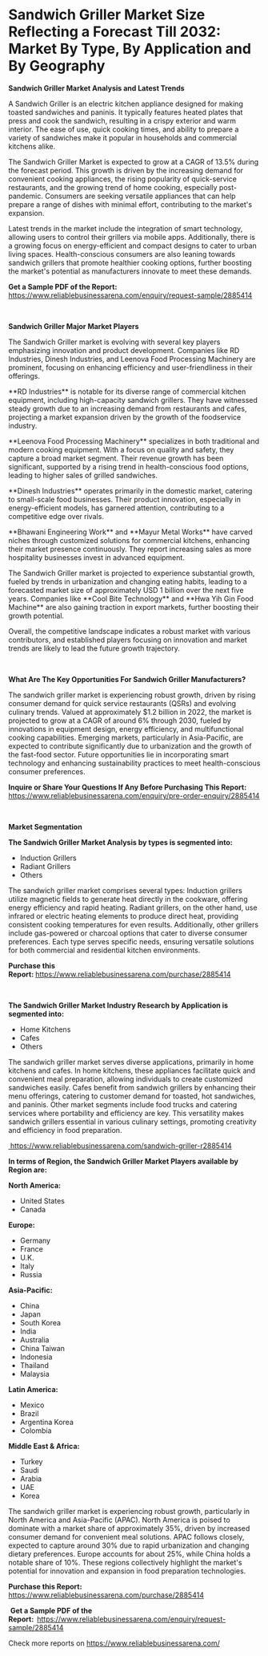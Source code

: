 <p><h1>Sandwich Griller Market Size Reflecting a Forecast Till 2032: Market By Type, By Application and By Geography</h1></p><p><strong>Sandwich Griller Market Analysis and Latest Trends</strong></p>
<p><p>A Sandwich Griller is an electric kitchen appliance designed for making toasted sandwiches and paninis. It typically features heated plates that press and cook the sandwich, resulting in a crispy exterior and warm interior. The ease of use, quick cooking times, and ability to prepare a variety of sandwiches make it popular in households and commercial kitchens alike.</p><p>The Sandwich Griller Market is expected to grow at a CAGR of 13.5% during the forecast period. This growth is driven by the increasing demand for convenient cooking appliances, the rising popularity of quick-service restaurants, and the growing trend of home cooking, especially post-pandemic. Consumers are seeking versatile appliances that can help prepare a range of dishes with minimal effort, contributing to the market's expansion.</p><p>Latest trends in the market include the integration of smart technology, allowing users to control their grillers via mobile apps. Additionally, there is a growing focus on energy-efficient and compact designs to cater to urban living spaces. Health-conscious consumers are also leaning towards sandwich grillers that promote healthier cooking options, further boosting the market's potential as manufacturers innovate to meet these demands.</p></p>
<p><strong>Get a Sample PDF of the Report:&nbsp;</strong> <a href="https://www.reliablebusinessarena.com/enquiry/request-sample/2885414?utm_campaign=2889&utm_medium=2&utm_source=Github&utm_content=ia&utm_term=13032025&utm_id=sandwich-griller">https://www.reliablebusinessarena.com/enquiry/request-sample/2885414</a></p>
<p>&nbsp;</p>
<p><strong>Sandwich Griller Major Market Players</strong></p>
<p><p>The Sandwich Griller market is evolving with several key players emphasizing innovation and product development. Companies like RD Industries, Dinesh Industries, and Leenova Food Processing Machinery are prominent, focusing on enhancing efficiency and user-friendliness in their offerings.</p><p>**RD Industries** is notable for its diverse range of commercial kitchen equipment, including high-capacity sandwich grillers. They have witnessed steady growth due to an increasing demand from restaurants and cafes, projecting a market expansion driven by the growth of the foodservice industry.</p><p>**Leenova Food Processing Machinery** specializes in both traditional and modern cooking equipment. With a focus on quality and safety, they capture a broad market segment. Their revenue growth has been significant, supported by a rising trend in health-conscious food options, leading to higher sales of grilled sandwiches.</p><p>**Dinesh Industries** operates primarily in the domestic market, catering to small-scale food businesses. Their product innovation, especially in energy-efficient models, has garnered attention, contributing to a competitive edge over rivals.</p><p>**Bhawani Engineering Work** and **Mayur Metal Works** have carved niches through customized solutions for commercial kitchens, enhancing their market presence continuously. They report increasing sales as more hospitality businesses invest in advanced equipment.</p><p>The Sandwich Griller market is projected to experience substantial growth, fueled by trends in urbanization and changing eating habits, leading to a forecasted market size of approximately USD 1 billion over the next five years. Companies like **Cool Bite Technology** and **Hwa Yih Gin Food Machine** are also gaining traction in export markets, further boosting their growth potential.</p><p>Overall, the competitive landscape indicates a robust market with various contributors, and established players focusing on innovation and market trends are likely to lead the future growth trajectory.</p></p>
<p>&nbsp;</p>
<p><strong>What Are The Key Opportunities For Sandwich Griller Manufacturers?</strong></p>
<p><p>The sandwich griller market is experiencing robust growth, driven by rising consumer demand for quick service restaurants (QSRs) and evolving culinary trends. Valued at approximately $1.2 billion in 2022, the market is projected to grow at a CAGR of around 6% through 2030, fueled by innovations in equipment design, energy efficiency, and multifunctional cooking capabilities. Emerging markets, particularly in Asia-Pacific, are expected to contribute significantly due to urbanization and the growth of the fast-food sector. Future opportunities lie in incorporating smart technology and enhancing sustainability practices to meet health-conscious consumer preferences.</p></p>
<p><strong>Inquire or Share Your Questions If Any Before Purchasing This Report:</strong> <a href="https://www.reliablebusinessarena.com/enquiry/pre-order-enquiry/2885414?utm_campaign=2889&utm_medium=2&utm_source=Github&utm_content=ia&utm_term=13032025&utm_id=sandwich-griller">https://www.reliablebusinessarena.com/enquiry/pre-order-enquiry/2885414</a></p>
<p>&nbsp;</p>
<p><strong>Market Segmentation</strong></p>
<p><strong>The Sandwich Griller Market Analysis by types is segmented into:</strong></p>
<p><ul><li>Induction Grillers</li><li>Radiant Grillers</li><li>Others</li></ul></p>
<p><p>The sandwich griller market comprises several types: Induction grillers utilize magnetic fields to generate heat directly in the cookware, offering energy efficiency and rapid heating. Radiant grillers, on the other hand, use infrared or electric heating elements to produce direct heat, providing consistent cooking temperatures for even results. Additionally, other grillers include gas-powered or charcoal options that cater to diverse consumer preferences. Each type serves specific needs, ensuring versatile solutions for both commercial and residential kitchen environments.</p></p>
<p><strong>Purchase this Report:&nbsp;</strong><a href="https://www.reliablebusinessarena.com/purchase/2885414?utm_campaign=2889&utm_medium=2&utm_source=Github&utm_content=ia&utm_term=13032025&utm_id=sandwich-griller">https://www.reliablebusinessarena.com/purchase/2885414</a></p>
<p>&nbsp;</p>
<p><strong>The Sandwich Griller Market Industry Research by Application is segmented into:</strong></p>
<p><ul><li>Home Kitchens</li><li>Cafes</li><li>Others</li></ul></p>
<p><p>The sandwich griller market serves diverse applications, primarily in home kitchens and cafes. In home kitchens, these appliances facilitate quick and convenient meal preparation, allowing individuals to create customized sandwiches easily. Cafes benefit from sandwich grillers by enhancing their menu offerings, catering to customer demand for toasted, hot sandwiches, and paninis. Other market segments include food trucks and catering services where portability and efficiency are key. This versatility makes sandwich grillers essential in various culinary settings, promoting creativity and efficiency in food preparation.</p></p>
<p><a href="https://www.reliablebusinessarena.com/sandwich-griller-r2885414?utm_campaign=2889&utm_medium=2&utm_source=Github&utm_content=ia&utm_term=13032025&utm_id=sandwich-griller">&nbsp;https://www.reliablebusinessarena.com/sandwich-griller-r2885414</a></p>
<p><strong>In terms of Region, the Sandwich Griller Market Players available by Region are:</strong></p>
<p>
    <p> <strong> North America: </strong>
        <ul>
            <li>United States</li>
            <li>Canada</li>
        </ul>
        </p> 
    <p> <strong> Europe: </strong>
        <ul>
            <li>Germany</li>
            <li>France</li>
            <li>U.K.</li>
            <li>Italy</li>
            <li>Russia</li>
        </ul>
        </p> 
    <p> <strong> Asia-Pacific: </strong>
        <ul>
            <li>China</li>
            <li>Japan</li>
            <li>South Korea</li>
            <li>India</li>
            <li>Australia</li>
            <li>China Taiwan</li>
            <li>Indonesia</li>
            <li>Thailand</li>
            <li>Malaysia</li>
        </ul>
        </p> 
    <p> <strong> Latin America: </strong>
        <ul>
            <li>Mexico</li>
            <li>Brazil</li>
            <li>Argentina Korea</li>
            <li>Colombia</li>
        </ul>
        </p> 
    <p> <strong> Middle East & Africa: </strong>
        <ul>
            <li>Turkey</li>
            <li>Saudi</li>
            <li>Arabia</li>
            <li>UAE</li>
            <li>Korea</li>
        </ul>
    </p>
    </p>
<p><p>The sandwich griller market is experiencing robust growth, particularly in North America and Asia-Pacific (APAC). North America is poised to dominate with a market share of approximately 35%, driven by increased consumer demand for convenient meal solutions. APAC follows closely, expected to capture around 30% due to rapid urbanization and changing dietary preferences. Europe accounts for about 25%, while China holds a notable share of 10%. These regions collectively highlight the market's potential for innovation and expansion in food preparation technologies.</p></p>
<p><strong>Purchase this Report: </strong><a href="https://www.reliablebusinessarena.com/purchase/2885414?utm_campaign=2889&utm_medium=2&utm_source=Github&utm_content=ia&utm_term=13032025&utm_id=sandwich-griller">https://www.reliablebusinessarena.com/purchase/2885414</a></p>
<p>&nbsp;<strong>Get a Sample PDF of the Report:&nbsp;&nbsp;</strong><a href="https://www.reliablebusinessarena.com/enquiry/request-sample/2885414?utm_campaign=2889&utm_medium=2&utm_source=Github&utm_content=ia&utm_term=13032025&utm_id=sandwich-griller">https://www.reliablebusinessarena.com/enquiry/request-sample/2885414</a></p>
<p><strong></strong></p>
<p>Check more reports on <a href="https://www.reliablebusinessarena.com/?utm_campaign=2889&utm_medium=2&utm_source=Github&utm_content=ia&utm_term=13032025&utm_id=sandwich-griller">https://www.reliablebusinessarena.com/</a></p>